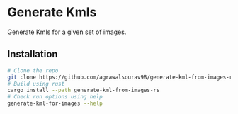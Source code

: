 # Generate Kmls

Generate Kmls for a given set of images.

## Installation

```bash
# Clone the repo
git clone https://github.com/agrawalsourav98/generate-kml-from-images-rs.git
# Build using rust
cargo install --path generate-kml-from-images-rs
# Check run options using help
generate-kml-for-images --help
```
